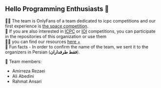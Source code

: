 ## Hello Programming Enthusiasts 👋

🙋‍♀️ The team is OnlyFans of a team dedicated to icpc competitions and our first experience is [the space competition](https://space.sadjad.ac.ir/).<br>
🌈 If you are also interested in [ICPC](https://icpc.global/) or [IOI](https://ioinformatics.org/) competitions, you can participate in the repositories of this organization or use them<br>
👩‍💻 you can find our resources [here +](https://github.com/onlyfans-icpc/src)<br>
🍿 Fun facts - In order to confirm the name of the team, we sent it to the organizers in Persian (**فقط طرفداران**).<br>

👥 Team members:
* Amirreza Rezaei
* Ali Abedini
* Rahmat Ansari
